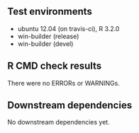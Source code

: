 ## Test environments
* ubuntu 12.04 (on travis-ci), R 3.2.0
* win-builder (release)
* win-builder (devel)

## R CMD check results
There were no ERRORs or WARNINGs. 

## Downstream dependencies
No downstream dependencies yet.
